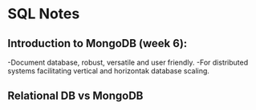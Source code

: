 # SQL Notes 
## Introduction to MongoDB (week 6):
-Document database, robust, versatile and user friendly.
-For distributed systems facilitating vertical and horizontak database scaling.

## Relational DB vs MongoDB